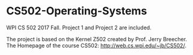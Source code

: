 # CS502-Operating-Systems
WPI CS 502 2017 Fall. Project 1 and Project 2 are included. 

The project is based on the Kernel Z502 created by Prof. Jerry Breecher. 
The Homepage of the course CS502: http://web.cs.wpi.edu/~jb/CS502/.
